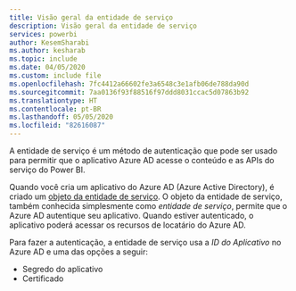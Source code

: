 ```yaml
---
title: Visão geral da entidade de serviço
description: Visão geral da entidade de serviço
services: powerbi
author: KesemSharabi
ms.author: kesharab
ms.topic: include
ms.date: 04/05/2020
ms.custom: include file
ms.openlocfilehash: 7fc4412a66602fe3a6548c3e1afb06de788da90d
ms.sourcegitcommit: 7aa0136f93f88516f97ddd8031ccac5d07863b92
ms.translationtype: HT
ms.contentlocale: pt-BR
ms.lasthandoff: 05/05/2020
ms.locfileid: "82616087"
---
```

A entidade de serviço é um método de autenticação que pode ser usado para permitir que o aplicativo Azure AD acesse o conteúdo e as APIs do serviço do Power BI.

Quando você cria um aplicativo do Azure AD (Azure Active Directory), é criado um [objeto da entidade de serviço](https://docs.microsoft.com/azure/active-directory/develop/app-objects-and-service-principals#service-principal-object). O objeto da entidade de serviço, também conhecida simplesmente como *entidade de serviço*, permite que o Azure AD autentique seu aplicativo. Quando estiver autenticado, o aplicativo poderá acessar os recursos de locatário do Azure AD.

Para fazer a autenticação, a entidade de serviço usa a *ID do Aplicativo* no Azure AD e uma das opções a seguir:
* Segredo do aplicativo
* Certificado